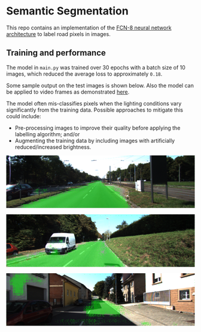 # Semantic Segmentation

This repo contains an implementation of the [FCN-8 neural network architecture](https://people.eecs.berkeley.edu/~jonlong/long_shelhamer_fcn.pdf) to label road pixels in images.

## Training and performance

The model in `main.py` was trained over 30 epochs with a batch size of 10 images, which reduced the average loss to approximately `0.18`.

Some sample output on the test images is shown below.  Also the model can be applied to video frames as demonstrated [here](video/test_video_processed.mp4).

The model often mis-classifies pixels when the lighting conditions vary significantly from the training data.  Possible approaches to mitigate this could include:
* Pre-processing images to improve their quality before applying the labelling algorithm; and/or
* Augmenting the training data by including images with artificially reduced/increased brightness.

![um_000000](runs/1505113057.138054/um_000000.png)

![um_000000](runs/1505113057.138054/um_000017.png)

![um_000000](runs/1505113057.138054/um_000079.png)
